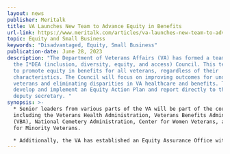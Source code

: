 ```yaml
---
layout: news
publisher: Meritalk
title: VA Launches New Team to Advance Equity in Benefits
url-link: https://www.meritalk.com/articles/va-launches-new-team-to-advance-equity-in-benefits/
topic: Equity and Small Business	
keywords: "Disadvantaged, Equity, Small Business"
publication-date: June 28, 2023
description: "The Department of Veterans Affairs (VA) has formed a team called
  the I*DEA (inclusion, diversity, equity, and access) Council. This team aims
  to promote equity in benefits for all veterans, regardless of their
  characteristics. The Council will focus on improving outcomes for underserved
  veterans and eliminating disparities in VA healthcare and benefits. They will
  develop and implement an Equity Action Plan and report directly to the VA
  deputy secretary. "
synopsis: >-
  * Senior leaders from various parts of the VA will be part of the council,
  including the Veterans Health Administration, Veterans Benefits Administration
  (VBA), National Cemetery Administration, Center for Women Veterans, and Center
  for Minority Veterans.

  * Additionally, the VA has established an Equity Assurance Office within the VBA to ensure fair delivery of earned benefits to veterans, led by Laurine Carson, reporting to the Office of the Under Secretary for Benefits.
---
```

